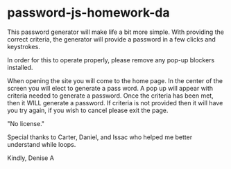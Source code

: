 # password-js-homework-da

This password generator will make life a bit more simple. With providing the correct criteria, the generator will provide a password in a few clicks and keystrokes.

In order for this to operate properly, please remove any pop-up blockers installed.

When opening the site you will come to the home page. In the center of the screen you will elect to generate a pass word. A pop up will appear with criteria needed to generate a password. Once the criteria has been met, then it WILL generate a password. If criteria is not provided then it will have you try again, if you wish to cancel please exit the page.

"No license."

Special thanks to Carter, Daniel, and Issac who helped me better understand while loops.

Kindly, Denise A